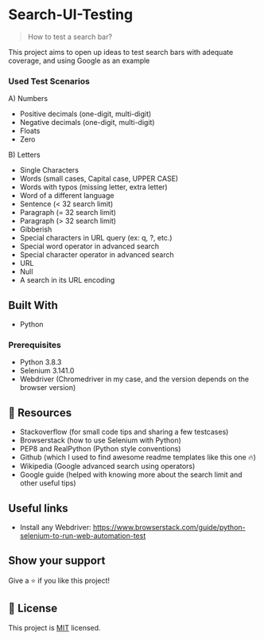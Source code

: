# Search-UI-Testing

> How to test a search bar?

This project aims to open up ideas to test search bars with adequate coverage, and using Google as an example

### Used Test Scenarios

A) Numbers
- Positive decimals (one-digit, multi-digit)
- Negative decimals (one-digit, multi-digit)
- Floats
- Zero

B) Letters
- Single Characters
- Words (small cases, Capital case, UPPER CASE)
- Words with typos (missing letter, extra letter)
- Word of a different language
- Sentence (< 32 search limit)
- Paragraph (= 32 search limit)
- Paragraph (> 32 search limit)
- Gibberish
- Special characters in URL query (ex: q, ?, etc.)
- Special word operator in advanced search
- Special character operator in advanced search
- URL
- Null
- A search in its URL encoding


## Built With

- Python

### Prerequisites

- Python 3.8.3
- Selenium 3.141.0
- Webdriver (Chromedriver in my case, and the version depends on the browser version)

## 🤝  Resources

- Stackoverflow (for small code tips and sharing a few testcases)
- Browserstack (how to use Selenium with Python)
- PEP8 and RealPython (Python style conventions)
- Github (which I used to find awesome readme templates like this one :fire:)
- Wikipedia (Google advanced search using operators)
- Google guide (helped with knowing more about the search limit and other useful tips)

## Useful links

- Install any Webdriver: https://www.browserstack.com/guide/python-selenium-to-run-web-automation-test

## Show your support

Give a ⭐️ if you like this project!

## 📝 License

This project is [MIT](./MIT.md) licensed.
